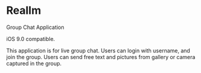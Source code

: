 # RealIm
Group Chat Application

iOS 9.0 compatible.

This application is for live group chat.
Users can login with username, and join the group.
Users can send free text and pictures from gallery or camera captured
in the group.
